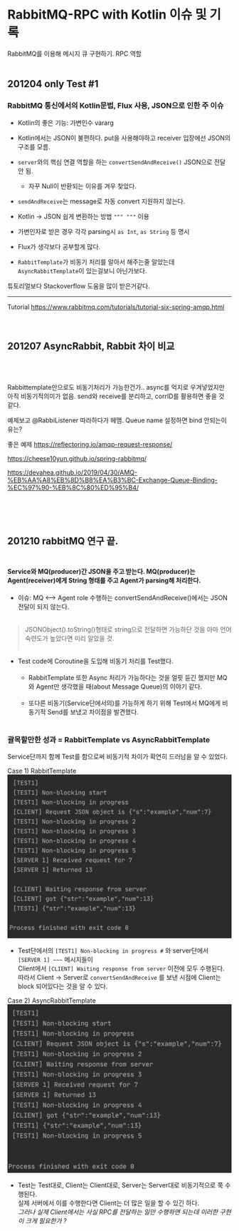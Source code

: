 # RabbitMQ-RPC with Kotlin 이슈 및 기록

RabbitMQ를 이용해 메시지 큐 구현하기. RPC 역할 <br><br>

## 201204 only Test #1
### RabbitMQ 통신에서의 Kotlin문법, Flux 사용, JSON으로 인한 주 이슈<br>

* Kotlin의 좋은 기능: 가변인수 vararg<br>

* Kotlin에서는 JSON이 불편하다. put을 사용해야하고 receiver 입장에선 JSON의 구조를 모름.<br>
* `server`와의 핵심 연결 역할을 하는 `convertSendAndReceive()` JSON으로 전달 안 됨.<br>
  * 자꾸 Null이 반환되는 이유를 겨우 찾았다.
* `sendAndReceive`는 message로 자동 convert 지원하지 않는다.<br>
* Kotlin -> JSON 쉽게 변환하는 방법 `""" """` 이용<br>
* 가변인자로 받은 경우 각각 parsing시 `as Int`, `as String` 등 명시<br>
* Flux가 생각보다 공부할게 많다.<br>
* `RabbitTemplate`가 비동기 처리를 알아서 해주는줄 알았는데 `AsyncRabbitTemplate`이 있는걸보니 아닌가보다.<br>


튜토리얼보다 Stackoverflow 도움을 많이 받은거같다.


-----------
Tutorial https://www.rabbitmq.com/tutorials/tutorial-six-spring-amqp.html<br><br><br>


## 201207 AsyncRabbit, Rabbit 차이 비교
<br><br><br>
Rabbittemplate만으로도 비동기처리가 가능한건가..
async를 억지로 우겨넣었지만 아직 비동기적의미가 없음. send와 receive를 분리하고, corrID를 활용하면 좋을 것 같다.

예제보고 @RabbiListener 따라하다가 헤맴. Queue name 설정하면 bind 안되는이유는?

좋은 예제 https://reflectoring.io/amqp-request-response/

https://cheese10yun.github.io/spring-rabbitmq/

https://devahea.github.io/2019/04/30/AMQ-%EB%AA%A8%EB%8D%B8%EA%B3%BC-Exchange-Queue-Binding-%EC%97%90-%EB%8C%80%ED%95%B4/

<br><br><br>

## 201210 rabbitMQ 연구 끝.<br><br>
#### Service와 MQ(producer)간 JSON을 주고 받는다. MQ(producer)는 Agent(receiver)에게 String 형태를 주고 Agent가 parsing해 처리한다.<br>

* 이슈: MQ <--> Agent role 수행하는 convertSendAndReceive()에서는 JSON 전달이 되지 않는다.<br><br>
 > JSONObject().toString()형태로 string으로 전달하면 가능하단 것을 아마 언어 숙련도가 높았다면 미리 알았을 것.<br><br>

* Test code에 Coroutine을 도입해 비동기 처리를 Test했다.<br><br>
  * RabbitTemplate 또한 Async 처리가 가능하다는 것을 얼핏 듣긴 했지만 MQ와 Agent만 생각했을 때(about Message Queue)의 이야기 같다.<br><br>
  * 또다른 비동기(Service단에서의)를 가능하게 하기 위해 Test에서 MQ에게 비동기적 Send를 보냈고 차이점을 발견했다.<br><br>
 
 ### 괄목할만한 성과 = RabbitTemplate vs AsyncRabbitTemplate<br>
 Service단까지 함께 Test를 함으로써 비동기적 차이가 확연히 드러남을 알 수 있었다.<br>
 
 Case 1) RabbitTemplate<br>
 <img src = "./images/rabbitTemplate.png"><br>
 - Test단에서의 `[TEST1] Non-blocking in progress #` 와 server단에서 `[SERVER 1] ~~~` 메시지들이 <br>
 Client에서 `[CLIENT] Waiting response from server` 이전에 모두 수행된다.<br>
 따라서 Client -> Server로 `convertSendAndReceive` 를 보낸 시점에 Client는 block 되어있다는 것을 알 수 있다.<br>
 
 Case 2) AsyncRabbitTemplate<br>
 <img src = "./images/asyncRabbitTemplate.png"><br>
 - Test는 Test대로, Client는 Client대로, Server는 Server대로 비동기적으로 쭉 수행된다.<br>
 실제 서버에서 이를 수행한다면 Client는 더 많은 일을 할 수 있긴 하다.<br>
 *그러나 실제 Client에서는 사실 RPC를 전달하는 일만 수행하면 되는데 이러한 구현이 크게 필요한가 ?*
